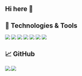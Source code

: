 ## Hi here 👋

## 🔧 Technologies & Tools
![](https://img.shields.io/badge/OS-Linux-informational?style=flat&logo=linux&logoColor=white&color=2bbc8a)
![](https://img.shields.io/badge/Editor-IntelliJ_IDEA-informational?style=flat&logo=intellij-idea&logoColor=white&color=2bbc8a)
![](https://img.shields.io/badge/Code-Java-informational?style=flat&logo=java&logoColor=white&color=2bbc8a)
![](https://img.shields.io/badge/Code-JavaScript-informational?style=flat&logo=javascript&logoColor=white&color=2bbc8a)
![](https://img.shields.io/badge/Code-Vue-informational?style=flat&logo=vue.js&logoColor=white&color=2bbc8a)
![](https://img.shields.io/badge/Shell-Bash-informational?style=flat&logo=gnu-bash&logoColor=white&color=2bbc8a)
![](https://img.shields.io/badge/Sql-informational?style=flat&logo=sql&logoColor=white&color=2bbc8a)

## &#x1f4c8; GitHub
<a href="https://github.com/xiangxu999/xiangxu999">
  <img align="center" src="https://github-readme-stats.vercel.app/api?username=xiangxu999&show_icons=true&line_height=27&count_private=true"/>
</a>
<a href="https://github.com/xiangxu999/xiangxu999">
  <img align="center" src="https://github-readme-stats.vercel.app/api/top-langs/?username=xiangxu999&langs_count=3" />
</a>
<!-- ![](https://github-readme-stats.vercel.app/api?username=xiangxu999) -->


